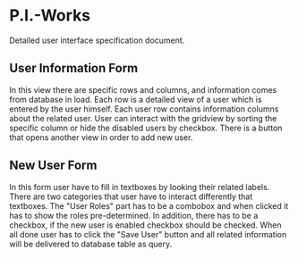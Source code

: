 # P.I.-Works
Detailed user interface specification document.
## User Information Form
In this view there are specific rows and columns, and information comes from database in load. Each row is a detailed view of a user which is entered by the user himself. Each user row contains information columns about the related user. User can interact with the gridview by sorting the specific column or hide the disabled users by checkbox. There is a button that opens another view in order to add new user.
## New User Form
In this form user have to fill in textboxes by looking their related labels. There are two categories that user have to interact differently that textboxes. The "User Roles" part has to be a combobox and when clicked it has to show the roles pre-determined. In addition, there has to be a checkbox, if the new user is enabled checkbox should be checked. When all done user has to click the "Save User" button and all related information will be delivered to database table as query.